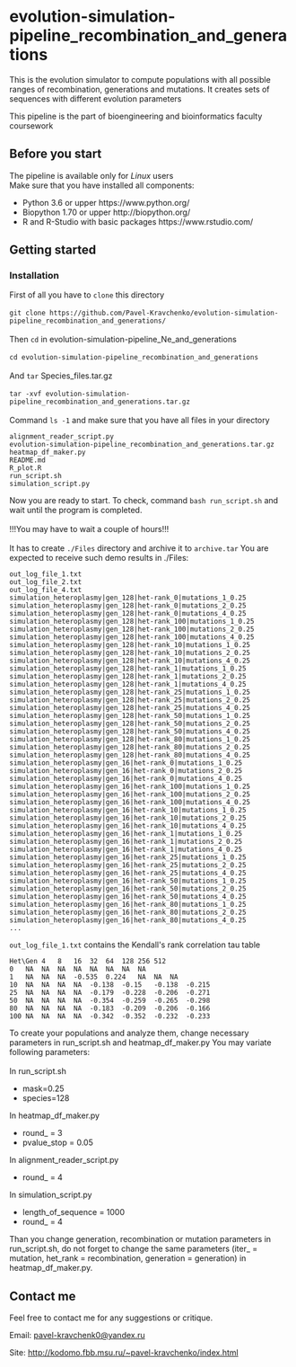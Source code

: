 # evolution-simulation-pipeline_recombination_and_generations

This is the evolution simulator to compute populations with all possible ranges of recombination, generations and mutations. It creates sets of sequences with different evolution parameters

This pipeline is the part of bioengineering and bioinformatics faculty coursework


## Before you start

The pipeline is available only for <i>Linux</i> users </br>
Make sure that you have installed all components:
<ul>
<li>Python 3.6 or upper https://www.python.org/
<li>Biopython 1.70 or upper http://biopython.org/
<li>R and R-Studio with basic packages https://www.rstudio.com/
</ul>


## Getting started

### Installation

First of all you have to ```clone``` this directory</br></br>
```git clone https://github.com/Pavel-Kravchenko/evolution-simulation-pipeline_recombination_and_generations/```</br></br>
Then ```cd``` in evolution-simulation-pipeline_Ne_and_generations</br></br>
```cd evolution-simulation-pipeline_recombination_and_generations```</br></br>
And ```tar``` Species_files.tar.gz</br></br>
```tar -xvf evolution-simulation-pipeline_recombination_and_generations.tar.gz```</br></br>
Command ```ls -1``` and make sure that you have all files in your directory
```
alignment_reader_script.py
evolution-simulation-pipeline_recombination_and_generations.tar.gz
heatmap_df_maker.py
README.md
R_plot.R
run_script.sh
simulation_script.py
```
Now you are ready to start.
To check, command 
```bash run_script.sh``` and wait until the program is completed. </br></br>
!!!You may have to wait a couple of hours!!!</br></br>
It has to create ``./Files`` directory and archive it to ``archive.tar``
You are expected to receive such demo results in ./Files:

```
out_log_file_1.txt
out_log_file_2.txt
out_log_file_4.txt
simulation_heteroplasmy|gen_128|het-rank_0|mutations_1_0.25
simulation_heteroplasmy|gen_128|het-rank_0|mutations_2_0.25
simulation_heteroplasmy|gen_128|het-rank_0|mutations_4_0.25
simulation_heteroplasmy|gen_128|het-rank_100|mutations_1_0.25
simulation_heteroplasmy|gen_128|het-rank_100|mutations_2_0.25
simulation_heteroplasmy|gen_128|het-rank_100|mutations_4_0.25
simulation_heteroplasmy|gen_128|het-rank_10|mutations_1_0.25
simulation_heteroplasmy|gen_128|het-rank_10|mutations_2_0.25
simulation_heteroplasmy|gen_128|het-rank_10|mutations_4_0.25
simulation_heteroplasmy|gen_128|het-rank_1|mutations_1_0.25
simulation_heteroplasmy|gen_128|het-rank_1|mutations_2_0.25
simulation_heteroplasmy|gen_128|het-rank_1|mutations_4_0.25
simulation_heteroplasmy|gen_128|het-rank_25|mutations_1_0.25
simulation_heteroplasmy|gen_128|het-rank_25|mutations_2_0.25
simulation_heteroplasmy|gen_128|het-rank_25|mutations_4_0.25
simulation_heteroplasmy|gen_128|het-rank_50|mutations_1_0.25
simulation_heteroplasmy|gen_128|het-rank_50|mutations_2_0.25
simulation_heteroplasmy|gen_128|het-rank_50|mutations_4_0.25
simulation_heteroplasmy|gen_128|het-rank_80|mutations_1_0.25
simulation_heteroplasmy|gen_128|het-rank_80|mutations_2_0.25
simulation_heteroplasmy|gen_128|het-rank_80|mutations_4_0.25
simulation_heteroplasmy|gen_16|het-rank_0|mutations_1_0.25
simulation_heteroplasmy|gen_16|het-rank_0|mutations_2_0.25
simulation_heteroplasmy|gen_16|het-rank_0|mutations_4_0.25
simulation_heteroplasmy|gen_16|het-rank_100|mutations_1_0.25
simulation_heteroplasmy|gen_16|het-rank_100|mutations_2_0.25
simulation_heteroplasmy|gen_16|het-rank_100|mutations_4_0.25
simulation_heteroplasmy|gen_16|het-rank_10|mutations_1_0.25
simulation_heteroplasmy|gen_16|het-rank_10|mutations_2_0.25
simulation_heteroplasmy|gen_16|het-rank_10|mutations_4_0.25
simulation_heteroplasmy|gen_16|het-rank_1|mutations_1_0.25
simulation_heteroplasmy|gen_16|het-rank_1|mutations_2_0.25
simulation_heteroplasmy|gen_16|het-rank_1|mutations_4_0.25
simulation_heteroplasmy|gen_16|het-rank_25|mutations_1_0.25
simulation_heteroplasmy|gen_16|het-rank_25|mutations_2_0.25
simulation_heteroplasmy|gen_16|het-rank_25|mutations_4_0.25
simulation_heteroplasmy|gen_16|het-rank_50|mutations_1_0.25
simulation_heteroplasmy|gen_16|het-rank_50|mutations_2_0.25
simulation_heteroplasmy|gen_16|het-rank_50|mutations_4_0.25
simulation_heteroplasmy|gen_16|het-rank_80|mutations_1_0.25
simulation_heteroplasmy|gen_16|het-rank_80|mutations_2_0.25
simulation_heteroplasmy|gen_16|het-rank_80|mutations_4_0.25
...

```


``out_log_file_1.txt`` contains the Kendall's rank correlation tau table

```
Het\Gen	4	8	16	32	64	128	256	512	
0	NA	NA	NA	NA	NA	NA	NA	NA	
1	NA	NA	NA	-0.535	0.224	NA	NA	NA	
10	NA	NA	NA	NA	-0.138	-0.15	-0.138	-0.215	
25	NA	NA	NA	NA	-0.179	-0.228	-0.206	-0.271	
50	NA	NA	NA	NA	-0.354	-0.259	-0.265	-0.298	
80	NA	NA	NA	NA	-0.183	-0.209	-0.206	-0.166	
100	NA	NA	NA	NA	-0.342	-0.352	-0.232	-0.233	
```

To create your populations and analyze them, change necessary parameters in run_script.sh and heatmap_df_maker.py
You may variate following parameters:</br></br>
In run_script.sh
<ul>
<li>mask=0.25
<li>species=128
</ul>
In heatmap_df_maker.py
<ul>
<li>round_ = 3
<li>pvalue_stop = 0.05
</ul>
In alignment_reader_script.py
<ul>
<li>round_ = 4
</ul>
In simulation_script.py
<ul>
<li>length_of_sequence = 1000
<li>round_ = 4
</ul>

Than you change generation, recombination or mutation parameters in run_script.sh, do not forget to change the same parameters (iter_ = mutation, het_rank = recombination, generation = generation) in heatmap_df_maker.py.

## Contact me

Feel free to contact me for any suggestions or critique.

Email: pavel-kravchenk0@yandex.ru 

Site: http://kodomo.fbb.msu.ru/~pavel-kravchenko/index.html 

